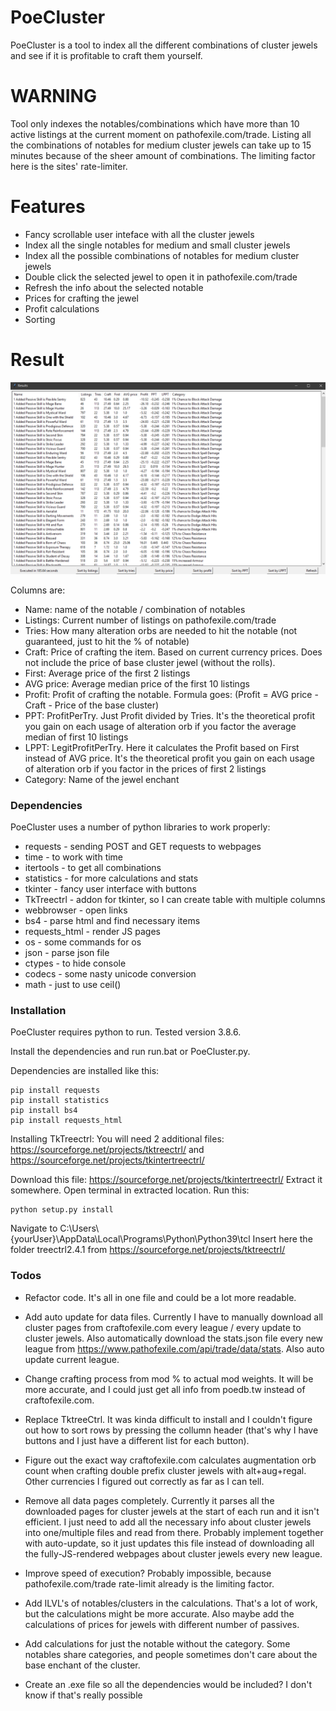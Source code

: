 # PoeCluster

PoeCluster is a tool to index all the different combinations of cluster jewels and see if it is profitable to craft them yourself.

# WARNING

Tool only indexes the notables/combinations which have more than 10 active listings at the current moment on pathofexile.com/trade.
Listing all the combinations of notables for medium cluster jewels can take up to 15 minutes because of the sheer amount of combinations. The limiting factor here is the sites' rate-limiter.

# Features

* Fancy scrollable user inteface with all the cluster jewels
* Index all the single notables for medium and small cluster jewels
* Index all the possible combinations of notables for medium cluster jewels
* Double click the selected jewel to open it in pathofexile.com/trade
* Refresh the info about the selected notable
* Prices for crafting the jewel
* Profit calculations
* Sorting

# Result

![example](example.png "Results")

Columns are:

* Name: name of the notable / combination of notables
* Listings: Current number of listings on pathofexile.com/trade
* Tries: How many alteration orbs are needed to hit the notable (not guaranteed, just to hit the % of notable)
* Craft: Price of crafting the item. Based on current currency prices. Does not include the price of base cluster jewel (without the rolls).
* First: Average price of the first 2 listings
* AVG price: Average median price of the first 10 listings
* Profit: Profit of crafting the notable. Formula goes: (Profit = AVG price - Craft - Price of the base cluster)
* PPT: ProfitPerTry. Just Profit divided by Tries. It's the theoretical profit you gain on each usage of alteration orb if you factor the average median of first 10 listings
* LPPT: LegitProfitPerTry. Here it calculates the Profit based on First instead of AVG price. It's the theoretical profit you gain on each usage of alteration orb if you factor in the prices of first 2 listings
* Category: Name of the jewel enchant

### Dependencies

PoeCluster uses a number of python libraries to work properly:

* requests - sending POST and GET requests to webpages
* time - to work with time
* itertools - to get all combinations
* statistics - for more calculations and stats
* tkinter - fancy user interface with buttons
* TkTreectrl - addon for tkinter, so I can create table with multiple columns
* webbrowser - open links
* bs4 - parse html and find necessary items
* requests_html - render JS pages
* os - some commands for os
* json - parse json file
* ctypes - to hide console
* codecs - some nasty unicode conversion
* math - just to use ceil()

### Installation

PoeCluster requires python to run. Tested  version 3.8.6.

Install the dependencies and run run.bat or PoeCluster.py.

Dependencies are installed like this:

```
pip install requests
pip install statistics
pip install bs4
pip install requests_html

```

Installing TkTreectrl:
You will need 2 additional files: <https://sourceforge.net/projects/tktreectrl/> and <https://sourceforge.net/projects/tkintertreectrl/>

Download this file: <https://sourceforge.net/projects/tkintertreectrl/>
Extract it somewhere.
Open terminal in extracted location.
Run this:

```
python setup.py install

```

Navigate to C:\Users\\{yourUser}\AppData\Local\Programs\Python\Python39\tcl
Insert here the folder treectrl2.4.1 from <https://sourceforge.net/projects/tktreectrl/>

### Todos

* Refactor code. It's all in one file and could be a lot more readable.

* Add auto update for data files. Currently I have to manually download all cluster pages from craftofexile.com every league / every update to cluster jewels. Also automatically download the stats.json file every new league from <https://www.pathofexile.com/api/trade/data/stats>. Also auto update current league.
* Change crafting process from mod % to actual mod weights. It will be more accurate, and I could just get all info from poedb.tw instead of craftofexile.com.
* Replace TktreeCtrl. It was kinda difficult to install and I couldn't figure out how to sort rows by pressing the collumn header (that's why I have buttons and I just have a different list for each button).
* Figure out the exact way craftofexile.com calculates augmentation orb count when crafting double prefix cluster jewels with alt+aug+regal. Other currencies I figured out correctly as far as I can tell.
* Remove all data pages completely. Currently it parses all the downloaded pages for cluster jewels at the start of each run and it isn't efficient. I just need to add all the necessary info about cluster jewels into one/multiple files and read from there. Probably implement together with auto-update, so it just updates this file instead of downloading all the fully-JS-rendered webpages about cluster jewels every new league.
* Improve speed of execution? Probably impossible, because pathofexile.com/trade rate-limit already is the limiting factor.
* Add ILVL's of notables/clusters in the calculations. That's a lot of work, but the calculations might be more accurate. Also maybe add the calculations of prices for jewels with different number of passives.
* Add calculations for just the notable without the category. Some notables share categories, and people sometimes don't care about the base enchant of the cluster.
* Create an .exe file so all the dependencies would be included? I don't know if that's really possible
